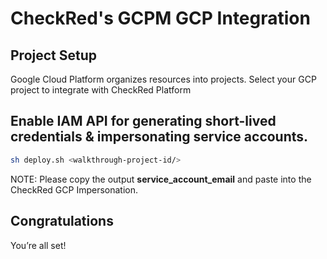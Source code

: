 # CheckRed's GCPM GCP Integration

## Project Setup

Google Cloud Platform organizes resources into projects.
Select your GCP project to integrate with CheckRed Platform
<walkthrough-project-setup></walkthrough-project-setup>

<walkthrough-Service-Account-Email></walkthrough-Service-Account-Email>

## Enable IAM API for generating short-lived credentials & impersonating service accounts. 
```bash
sh deploy.sh <walkthrough-project-id/>
```

NOTE: Please copy the output **service_account_email** and paste into the CheckRed GCP Impersonation. 

## Congratulations

<walkthrough-conclusion-trophy></walkthrough-conclusion-trophy>

You’re all set!

